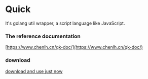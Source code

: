 # Quick
It's golang util wrapper,  a script language like JavaScript.

### The reference documentation
[https://www.chenlh.cn/qk-doc/](https://www.chenlh.cn/qk-doc/)

### download
[download and use just now](https://gitee.com/changlie713/qk-bin)

